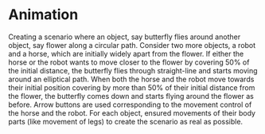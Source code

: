 # Animation
Creating a scenario where an object, say butterfly flies around another object, say flower 
along a circular path. Consider two more objects, a robot and a horse, which are initially 
widely apart from the flower. If either the horse or the robot wants to move closer to the 
flower by covering 50% of the initial distance, the butterfly flies through straight-line 
and starts moving around an elliptical path. When both the horse and the robot move towards
their initial position covering by more than 50% of their initial distance from the flower,
the butterfly comes down and starts flying around the flower as before. Arrow buttons are used
corresponding to the movement control of the horse and the robot. For each object, ensured 
movements of their body parts (like movement of legs) to create the scenario as real as possible.
